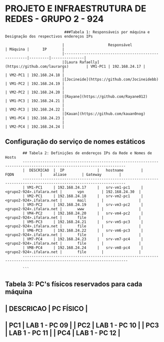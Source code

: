 # PROJETO E INFRAESTRUTURA DE REDES - GRUPO 2  - 924

                               ###Tabela 1: Responsáveis por máquina e Designação dos respectivos endereços IPs 

                              |                    Responsável                      | Máquina |      IP       |
                              |-----------------------------------------------------|---------|---------------|
                              |[Laura Rafaelly](https://github.com/laurargs)        | VM1-PC1 | 192.168.24.17 |
                              |                                                     | VM2-PC1 | 192.168.24.18 |
                              |[Jocineide](https://github.com/Jocineidebb)          | VM1-PC2 | 192.168.24.19 |
                              |                                                     | VM2-PC2 | 192.168.24.20 |
                              |[Rayane](https://github.com/Rayane012)               | VM1-PC3 | 192.168.24.21 |
                              |                                                     | VM2-PC3 | 192.168.24.22 |
                              |[Kauan](https://github.com/kauan0nog)                | VM1-PC4 | 192.168.24.23 |
                              |                                                     | VM2-PC4 | 192.168.24.24 |

## Configuração do serviço de nomes estáticos

```
        ## Tabela 2: Definições de endereços IPs da Rede e Nomes de Hosts
        ---------------------------------------------------------------------------------------------------------------------
        |  DESCRICAO  |  IP               |   hostname        |          FQDN            |     aliase       | Gateway        |
        ---------------------------------------------------------------------------------------------------------------------
        | VM1-PC1     | 192.168.24.17     |   srv-vm1-pc1     | <grupo2-924>.ifalara.net |       vpn        | 192.168.24.30  |
        | VM2-PC1     | 192.168.24.18     |   srv-vm2-pc1     | <grupo2-924>.ifalara.net |       mail       |                |
        | VM3-PC2     | 192.168.24.19     |   srv-vm3-pc2     | <grupo2-924>.ifalara.net |       www        |                |
        | VM4-PC2     | 192.168.24.20     |   srv-vm4-pc2     | <grupo2-924>.ifalara.net |       file       |                |
        | VM5-PC3     | 192.168.24.21     |   srv-vm5-pc3     | <grupo2-924>.ifalara.net |       file       |                |
        | VM6-PC3     | 192.168.24.22     |   srv-vm6-pc3     | <grupo2-924>.ifalara.net |       file       |                |
        | VM7-PC4     | 192.168.24.23     |   srv-vm7-pc4     | <grupo2-924>.ifalara.net |       file       |                |
        | VM8-PC4     | 192.168.24.24     |   srv-vm8-pc4     | <grupo2-924>.ifalara.net |       file       |                |
        ----------------------------------------------------------------------------------------------------------------------

        ```

```
Tabela 3: PC's físicos reservados para cada máquina
-------------------------------
|  DESCRICAO  |   PC FÍSICO   |
-------------------------------
|     PC1     | LAB 1 - PC 09 |
|     PC2     | LAB 1 - PC 10 | 
|     PC3     | LAB 1 - PC 11 |
|     PC4     | LAB 1 - PC 12 |
-------------------------------
```
